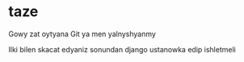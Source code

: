 # taze
Gowy zat oytyana Git ya men yalnyshyanmy

Ilki bilen skacat edyaniz sonundan django ustanowka edip ishletmeli
